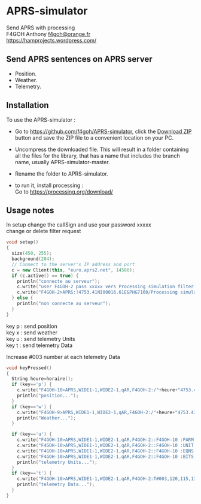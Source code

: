 # APRS-simulator
Send APRS with processing <br>
F4GOH Anthony f4goh@orange.fr <br>
https://hamprojects.wordpress.com/
<br>
## Send APRS sentences on APRS server ##
- Position.
-	Weather.
-	Telemetry.

## Installation ##
To use the APRS-simulator :  
- Go to https://github.com/f4goh/APRS-simulator, click the [Download ZIP](https://github.com/f4goh/APRS-simulator/archive/master.zip) button and save the ZIP file to a convenient location on your PC.
- Uncompress the downloaded file.  This will result in a folder containing all the files for the library, that has a name that includes the branch name, usually APRS-simulator-master.
- Rename the folder to  APRS-simulator.

- to run it, install processing : <br>
  Go to https://processing.org/download/
  
## Usage notes ##

In setup change the callSign and use your password xxxxx <br>
change or delete filter request <br>

```c++
void setup() 
{
  size(450, 255);
  background(204);    
  // Connect to the server's IP address and port
  c = new Client(this, "euro.aprs2.net", 14580);
  if (c.active() == true) {
    println("connecte au serveur");
    c.write("user F4GOH-2 pass xxxxx vers Processing simulation filter b/F4GOH-11\n");
    c.write("F4GOH-2>APRS:!4753.41NI00016.61E&PHG7160/Processing simulation\n");
  } else {
    println("non connecte au serveur");
  }
}
```
key p : send position <br>
key x : send weather <br>
key u : send telemetry Units <br>
key t : send telemetry Data <br>

Increase #003 number at each telemetry Data

```c++
void keyPressed()
{
  String heure=horaire();
  if (key=='p') {
    c.write("F4GOH-10>APRS,WIDE1-1,WIDE2-1,qAR,F4GOH-2:/"+heure+"4753.42N/00016.62Eb/bike\n");
    println("position...");
  }
  if (key=='w') {
    c.write("F4GOH-9>APRS,WIDE1-1,WIDE2-1,qAR,F4GOH-2:/"+heure+"4753.43N/00016.60E_.../...g...t0020r...p...P...h60b10130\n"); //page 70
    println("Weather...");
  }

  if (key=='u') {
    c.write("F4GOH-10>APRS,WIDE1-1,WIDE2-1,qAR,F4GOH-2::F4GOH-10 :PARM.Temp sea,Temp ext,Vbat,Ocean waves\n"); //page 75
    c.write("F4GOH-10>APRS,WIDE1-1,WIDE2-1,qAR,F4GOH-2::F4GOH-10 :UNIT.Deg C,Deg C,Volts,Meters\n");          //page 75
    c.write("F4GOH-10>APRS,WIDE1-1,WIDE2-1,qAR,F4GOH-2::F4GOH-10 :EQNS.0,1,-100,0,1,-100,0,0.1,0,0,0.1,0\n"); //page 76
    c.write("F4GOH-10>APRS,WIDE1-1,WIDE2-1,qAR,F4GOH-2::F4GOH-10 :BITS.00000000,Telemetry\n");                 //page 76
    println("telemetry Units...");
  }
  if (key=='t') {
    c.write("F4GOH-10>APRS,WIDE1-1,WIDE2-1,qAR,F4GOH-2:T#003,120,115,135,5,000,00000000\n"); //page 74
    println("telemetry Data...");
  }
}
```
